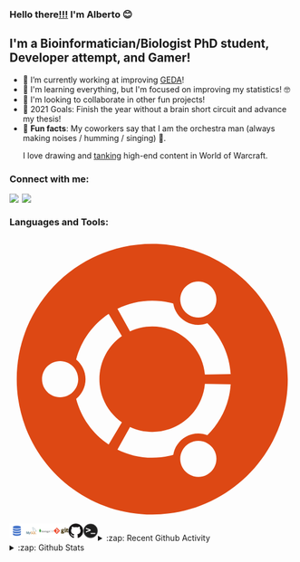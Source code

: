 ### Hello there[!!!][meme] I'm Alberto :blush:

## I'm a Bioinformatician/Biologist PhD student, Developer attempt, and Gamer!

- :microscope: I’m currently working at improving [GEDA][GEDA]!
- :seedling: I'm learning everything, but I'm focused on improving my statistics! :nerd_face: 
- :duck: I'm looking to collaborate in other fun projects!
- :rocket: 2021 Goals: Finish the year without a brain short circuit and advance my thesis!
- :full_moon_with_face: **Fun facts**: My coworkers say that I am the orchestra man (always making noises / humming / singing) :eyes:.</p> I love drawing and [tanking][NYSA] high-end content in World of Warcraft.

### Connect with me:

[<img align="left" width="22px" src="https://cdn.jsdelivr.net/npm/simple-icons@v3/icons/gmail.svg" />][mail]
[<img align="left" width="22px" src="https://cdn.jsdelivr.net/npm/simple-icons@v3/icons/linkedin.svg" />][linkedin]


<br/>

### Languages and Tools:

<svg viewBox="0 0 128 128">
<path fill="#DD4814" d="M64 3.246c-33.555 0-60.755 27.2-60.755 60.754 0 33.552 27.2 60.754 60.755 60.754 33.554 0 60.755-27.202 60.755-60.754 0-33.554-27.2-60.754-60.755-60.754zm13.631 20.922c2.242-3.881 7.2-5.21 11.08-2.972 3.88 2.242 5.208 7.2 2.966 11.08-2.238 3.88-7.197 5.208-11.077 2.967-3.877-2.239-5.206-7.198-2.969-11.075zm-13.631 4.595c3.262 0 6.417.453 9.414 1.281.529 3.259 2.463 6.262 5.548 8.042 3.079 1.775 6.642 1.953 9.725.789 5.998 5.898 9.901 13.919 10.47 22.854l-11.558.17c-1.067-12.103-11.222-21.593-23.599-21.593-3.565 0-6.948.792-9.98 2.203l-5.637-10.099c4.708-2.33 10.01-3.647 15.617-3.647zm-41.311 43.349c-4.482 0-8.113-3.632-8.113-8.112 0-4.481 3.63-8.113 8.113-8.113 4.479 0 8.111 3.631 8.111 8.113 0 4.479-3.632 8.112-8.111 8.112zm7.191.722c2.561-2.09 4.2-5.271 4.2-8.834 0-3.565-1.639-6.747-4.2-8.836 2.194-8.489 7.475-15.738 14.571-20.483l5.931 9.934c-6.092 4.287-10.074 11.369-10.074 19.385s3.981 15.098 10.074 19.383l-5.931 9.937c-7.099-4.744-12.38-11.995-14.571-20.486zm58.831 33.964c-3.879 2.241-8.838.912-11.077-2.969-2.241-3.877-.911-8.835 2.969-11.076 3.877-2.239 8.838-.908 11.077 2.969 2.24 3.88.91 8.839-2.969 11.076zm-.024-17.673c-3.083-1.166-6.645-.991-9.725.788-3.084 1.783-5.019 4.782-5.547 8.042-2.998.83-6.153 1.284-9.415 1.284-5.607 0-10.909-1.318-15.616-3.649l5.636-10.1c3.032 1.411 6.415 2.204 9.98 2.204 12.378 0 22.532-9.488 23.596-21.592l11.561.169c-.569 8.935-4.472 16.956-10.47 22.854z"></path>
</svg> 

<img align="left" alt="SQL" width="26px" src="https://raw.githubusercontent.com/github/explore/80688e429a7d4ef2fca1e82350fe8e3517d3494d/topics/sql/sql.png" />

<img align="left" alt="MySQL" width="26px" src="https://raw.githubusercontent.com/github/explore/80688e429a7d4ef2fca1e82350fe8e3517d3494d/topics/mysql/mysql.png" />

<img align="left" alt="MongoDB" width="26px" src="https://raw.githubusercontent.com/github/explore/80688e429a7d4ef2fca1e82350fe8e3517d3494d/topics/mongodb/mongodb.png" />

<img align="left" alt="Git" width="26px" src="https://raw.githubusercontent.com/github/explore/80688e429a7d4ef2fca1e82350fe8e3517d3494d/topics/git/git.png" />

<img align="left" alt="GitHub" width="26px" src="https://raw.githubusercontent.com/github/explore/78df643247d429f6cc873026c0622819ad797942/topics/github/github.png" />

<img align="left" alt="Terminal" width="26px" src="https://raw.githubusercontent.com/github/explore/80688e429a7d4ef2fca1e82350fe8e3517d3494d/topics/terminal/terminal.png" />

<br />
<br />


<details>
<summary>:zap: Recent Github Activity</summary>
  [![Top Langs](https://github-readme-stats.vercel.app/api/top-langs/?username=aberral&layout=compact)](https://github.com/aberra/github-readme-stats)
</details>

<details>
  <summary>:zap: Github Stats</summary>
  ![aberrals's github stats](https://github-readme-stats.vercel.app/api?username=aberral&show_icons=true&theme=dracula)

</details>
  
  [meme]: https://static.wikia.nocookie.net/star-wars-memes/images/f/fe/General_Kenobi%21.jpg/revision/latest/scale-to-width-down/925?cb=20200402023149
  [GEDA]: http://cicblade.dep.usal.es/GEDA/
    [NYSA]: https://worldofwarcraft.com/es-es/character/eu/zuljin/nysadra
  [mail]: aberralgonzalez@usal.es
  [linkedin]: https://www.linkedin.com/in/aberralgonzalez/